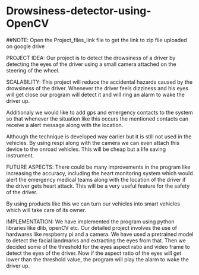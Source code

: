 # Drowsiness-detector-using-OpenCV


##NOTE: Open the Project_files_link file to get the link to zip file uploaded on google drive

PROJECT IDEA:
Our project is to detect the drowsiness of a driver by detecting the eyes of the driver using a small camera attached on the steering of the wheel.

SCALABILITY: This project will reduce the accidental hazards caused by the drowsiness of the driver. Whenever the driver feels dizziness and his eyes will get close our program will detect it and will ring an alarm to wake the driver up.

Additionaly we would like to add gps and emergency contacts to the system so that whenever the situation like this occurs the mentioned contacts can receive a alert message along with the location.

Although the technique is developed way earlier but it is still not used in the vehicles. By using respi along with the camera we can even attach this device to the onroad vehicles. This will be cheap but a life saving instrument.

FUTURE ASPECTS: There could be many improvements in the program like increasing the accuracy, including the heart monitoring system which would alert the emergency medical teams along with the location of the driver if the driver gets heart attack. This will be a very useful feature for the safety of the driver.

By using products like this we can turn our vehicles into smart vehicles which will take care of its owner.

IMPLEMENTATION: We have implemented the program using python libraries like dlib, openCV etc. Our detailed project involves the use of hardwares like respberry pi and a camera. We have used a pretrained model to detect the facial landmarks and extracting the eyes from that. Then we decided some of the threshold for the eyes aspect ratio and video frame to detect the eyes of the driver. Now if the aspect ratio of the eyes will get lower than the threshold value, the program will play the alarm to wake the driver up.
